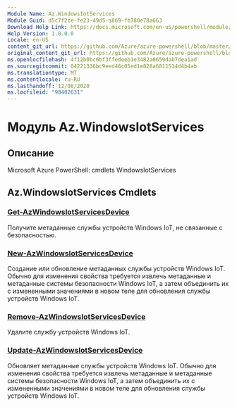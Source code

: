 ```yaml
---
Module Name: Az.WindowsIotServices
Module Guid: d5c7f2ce-fe23-49d5-a869-fb780e78a663
Download Help Link: https://docs.microsoft.com/en-us/powershell/module/az.windowsiotservices
Help Version: 1.0.0.0
Locale: en-US
content_git_url: https://github.com/Azure/azure-powershell/blob/master/src/WindowsIotServices/help/Az.WindowsIotServices.md
original_content_git_url: https://github.com/Azure/azure-powershell/blob/master/src/WindowsIotServices/help/Az.WindowsIotServices.md
ms.openlocfilehash: 4f12b0bc6bf3ffedeeb1e3482a0659dab7dea1ad
ms.sourcegitcommit: 04221336bc9eed46c05ed1e828a6811534d4b4ab
ms.translationtype: MT
ms.contentlocale: ru-RU
ms.lasthandoff: 12/08/2020
ms.locfileid: "98402631"
---
```

# Модуль Az.WindowsIotServices
## Описание
Microsoft Azure PowerShell: cmdlets WindowsIotServices

## Az.WindowsIotServices Cmdlets
### [Get-AzWindowsIotServicesDevice](Get-AzWindowsIotServicesDevice.md)
Получите метаданные службы устройств Windows IoT, не связанные с безопасностью.

### [New-AzWindowsIotServicesDevice](New-AzWindowsIotServicesDevice.md)
Создание или обновление метаданных службы устройств Windows IoT.
Обычно для изменения свойства требуется извлечь метаданные и метаданные системы безопасности Windows IoT, а затем объединить их с измененными значениями в новом теле для обновления службы устройств Windows IoT.

### [Remove-AzWindowsIotServicesDevice](Remove-AzWindowsIotServicesDevice.md)
Удалите службу устройств Windows IoT.

### [Update-AzWindowsIotServicesDevice](Update-AzWindowsIotServicesDevice.md)
Обновляет метаданные службы устройств Windows IoT.
Обычно для изменения свойства требуется извлечь метаданные и метаданные системы безопасности Windows IoT, а затем объединить их с измененными значениями в новом теле для обновления службы устройств Windows IoT.


